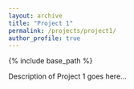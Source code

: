 ```yaml
---
layout: archive
title: "Project 1"
permalink: /projects/project1/
author_profile: true
---
```


{% include base_path %}

Description of Project 1 goes here...
